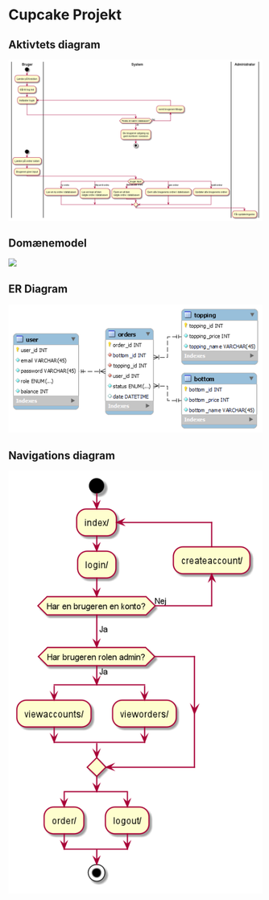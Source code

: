 # Cupcake Projekt

## Aktivtets diagram
![](documentation/Aktivitetsdiagram.png)
## Domænemodel
![](documentation/Domænemodel.png)
## ER Diagram
![](documentation/ER%20Diagram.png)
## Navigations diagram
![](documentation/Navigationsdiagram.png)
